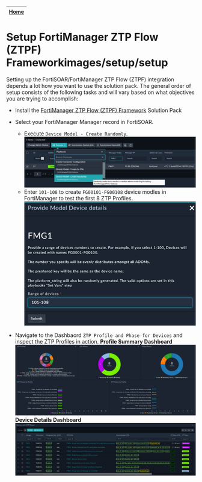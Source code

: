 | [Home](../README.md) |
|--------------------------------------------|

# Setup FortiManager ZTP Flow (ZTPF) Frameworkimages/setup/setup

Setting up the FortiSOAR/FortiManager ZTP Flow (ZTPF) integration depends a lot how you want to use the solution pack. The general order of setup consists of the following tasks and will vary based on what objectives you are trying to accomplish:
  - Install the [FortiManager ZTP Flow (ZTPF) Framework](https://github.com/fortinet-fortisoar/solution-pack-fortimanager-ztp-framework) Solution Pack
  - Select your FortiManager Manager record in FortiSOAR.
    - Execute `Device Model - Create Randomly`.
    ![](images/execute-create-device-models-randomly.png)
    - Enter `101-108` to create `FG00101-FG00108` device modles in FortiManager to test the first 8 ZTP Profiles. 
    ![](images/execute-create-device-models-randomly-input.png)

  - Navigate to the Dashbaord `ZTP Profile and Phase for Devices` and inspect the ZTP Profiles in action.
**Profile Summary Dashboard**
![](images/ztpf-feature-example-dashboard.png)
**Device Details Dashboard**
![](./images/ztpf-feature-example-summary.png)